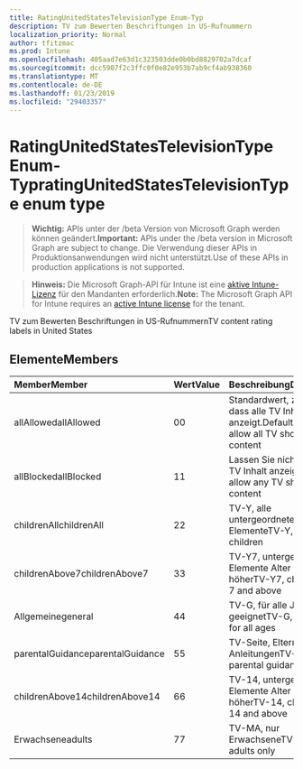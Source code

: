 ```yaml
---
title: RatingUnitedStatesTelevisionType Enum-Typ
description: TV zum Bewerten Beschriftungen in US-Rufnummern
localization_priority: Normal
author: tfitzmac
ms.prod: Intune
ms.openlocfilehash: 405aad7e63d1c323503dde0b0bd8829702a7dcaf
ms.sourcegitcommit: dcc5907f2c3ffc0f0e82e953b7ab9cf4ab938360
ms.translationtype: MT
ms.contentlocale: de-DE
ms.lasthandoff: 01/23/2019
ms.locfileid: "29403357"
---
```

# <a name="ratingunitedstatestelevisiontype-enum-type"></a><span data-ttu-id="be410-103">RatingUnitedStatesTelevisionType Enum-Typ</span><span class="sxs-lookup"><span data-stu-id="be410-103">ratingUnitedStatesTelevisionType enum type</span></span>

> <span data-ttu-id="be410-104">**Wichtig:** APIs unter der /beta Version von Microsoft Graph werden können geändert.</span><span class="sxs-lookup"><span data-stu-id="be410-104">**Important:** APIs under the /beta version in Microsoft Graph are subject to change.</span></span> <span data-ttu-id="be410-105">Die Verwendung dieser APIs in Produktionsanwendungen wird nicht unterstützt.</span><span class="sxs-lookup"><span data-stu-id="be410-105">Use of these APIs in production applications is not supported.</span></span>

> <span data-ttu-id="be410-106">**Hinweis:** Die Microsoft Graph-API für Intune ist eine [aktive Intune-Lizenz](https://go.microsoft.com/fwlink/?linkid=839381) für den Mandanten erforderlich.</span><span class="sxs-lookup"><span data-stu-id="be410-106">**Note:** The Microsoft Graph API for Intune requires an [active Intune license](https://go.microsoft.com/fwlink/?linkid=839381) for the tenant.</span></span>

<span data-ttu-id="be410-107">TV zum Bewerten Beschriftungen in US-Rufnummern</span><span class="sxs-lookup"><span data-stu-id="be410-107">TV content rating labels in United States</span></span>

## <a name="members"></a><span data-ttu-id="be410-108">Elemente</span><span class="sxs-lookup"><span data-stu-id="be410-108">Members</span></span>
|<span data-ttu-id="be410-109">Member</span><span class="sxs-lookup"><span data-stu-id="be410-109">Member</span></span>|<span data-ttu-id="be410-110">Wert</span><span class="sxs-lookup"><span data-stu-id="be410-110">Value</span></span>|<span data-ttu-id="be410-111">Beschreibung</span><span class="sxs-lookup"><span data-stu-id="be410-111">Description</span></span>|
|:---|:---|:---|
|<span data-ttu-id="be410-112">allAllowed</span><span class="sxs-lookup"><span data-stu-id="be410-112">allAllowed</span></span>|<span data-ttu-id="be410-113">0</span><span class="sxs-lookup"><span data-stu-id="be410-113">0</span></span>|<span data-ttu-id="be410-114">Standardwert, zulassen, dass alle TV Inhalt anzeigt.</span><span class="sxs-lookup"><span data-stu-id="be410-114">Default value, allow all TV shows content</span></span>|
|<span data-ttu-id="be410-115">allBlocked</span><span class="sxs-lookup"><span data-stu-id="be410-115">allBlocked</span></span>|<span data-ttu-id="be410-116">1</span><span class="sxs-lookup"><span data-stu-id="be410-116">1</span></span>|<span data-ttu-id="be410-117">Lassen Sie nicht, dass alle TV Inhalt anzeigt.</span><span class="sxs-lookup"><span data-stu-id="be410-117">Do not allow any TV shows content</span></span>|
|<span data-ttu-id="be410-118">childrenAll</span><span class="sxs-lookup"><span data-stu-id="be410-118">childrenAll</span></span>|<span data-ttu-id="be410-119">2</span><span class="sxs-lookup"><span data-stu-id="be410-119">2</span></span>|<span data-ttu-id="be410-120">TV-Y, alle untergeordneten Elemente</span><span class="sxs-lookup"><span data-stu-id="be410-120">TV-Y, all children</span></span>|
|<span data-ttu-id="be410-121">childrenAbove7</span><span class="sxs-lookup"><span data-stu-id="be410-121">childrenAbove7</span></span>|<span data-ttu-id="be410-122">3</span><span class="sxs-lookup"><span data-stu-id="be410-122">3</span></span>|<span data-ttu-id="be410-123">TV-Y7, untergeordnete Elemente Alter 7 und höher</span><span class="sxs-lookup"><span data-stu-id="be410-123">TV-Y7, children age 7 and above</span></span>|
|<span data-ttu-id="be410-124">Allgemeine</span><span class="sxs-lookup"><span data-stu-id="be410-124">general</span></span>|<span data-ttu-id="be410-125">4</span><span class="sxs-lookup"><span data-stu-id="be410-125">4</span></span>|<span data-ttu-id="be410-126">TV-G, für alle Jahren geeignet</span><span class="sxs-lookup"><span data-stu-id="be410-126">TV-G, suitable for all ages</span></span>|
|<span data-ttu-id="be410-127">parentalGuidance</span><span class="sxs-lookup"><span data-stu-id="be410-127">parentalGuidance</span></span>|<span data-ttu-id="be410-128">5</span><span class="sxs-lookup"><span data-stu-id="be410-128">5</span></span>|<span data-ttu-id="be410-129">TV-Seite, Eltern Anleitungen</span><span class="sxs-lookup"><span data-stu-id="be410-129">TV-PG, parental guidance</span></span>|
|<span data-ttu-id="be410-130">childrenAbove14</span><span class="sxs-lookup"><span data-stu-id="be410-130">childrenAbove14</span></span>|<span data-ttu-id="be410-131">6</span><span class="sxs-lookup"><span data-stu-id="be410-131">6</span></span>|<span data-ttu-id="be410-132">TV-14, untergeordnete Elemente Alter 14 und höher</span><span class="sxs-lookup"><span data-stu-id="be410-132">TV-14, children age 14 and above</span></span>|
|<span data-ttu-id="be410-133">Erwachsene</span><span class="sxs-lookup"><span data-stu-id="be410-133">adults</span></span>|<span data-ttu-id="be410-134">7</span><span class="sxs-lookup"><span data-stu-id="be410-134">7</span></span>|<span data-ttu-id="be410-135">TV-MA, nur Erwachsene</span><span class="sxs-lookup"><span data-stu-id="be410-135">TV-MA, adults only</span></span>|





